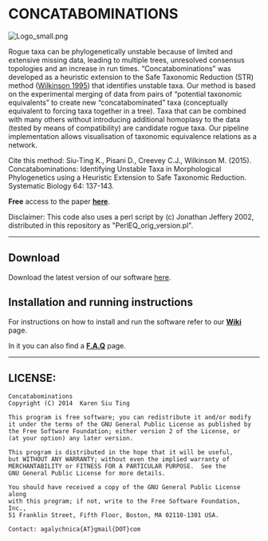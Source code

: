 # CONCATABOMINATIONS 
![Logo_small.png](https://bitbucket.org/repo/Kb9nak/images/1207101870-Logo_small.png)


Rogue taxa can be phylogenetically unstable because of limited and extensive missing data, leading to multiple trees, unresolved consensus topologies and an increase in run times. “Concatabominations” was developed as a heuristic extension to the Safe Taxonomic Reduction (STR) method ([Wilkinson 1995](http://sysbio.oxfordjournals.org/content/44/4/501.short)) that identifies unstable taxa. Our method is based on the experimental merging of data from pairs of “potential taxonomic equivalents” to create new “concatabominated” taxa (conceptually equivalent to forcing taxa together in a tree). Taxa that can be combined with many others without introducing additional homoplasy to the data (tested by means of compatibility) are candidate rogue taxa. Our pipeline implementation allows visualisation of taxonomic equivalence relations as a network. 

Cite this method:
Siu-Ting K., Pisani D., Creevey C.J., Wilkinson M. (2015). Concatabominations: Identifying Unstable Taxa in Morphological Phylogenetics using a Heuristic Extension to Safe Taxonomic Reduction. Systematic Biology 64: 137-143. 

**Free** access to the paper [**here**](http://sysbio.oxfordjournals.org/content/64/1/137).

Disclaimer: This code also uses a perl script by (c) Jonathan Jeffery 2002, distributed in this repository as "PerlEQ_orig_version.pl".

----

## Download

Download the latest version of our software [here](https://github.com/agalychnica/concatabomination/archive/refs/heads/main.zip).

## Installation and running instructions 

For instructions on how to install and run the software refer to our **[Wiki](https://github.com/agalychnica/concatabomination/wiki)** page.

In it you can also find a **[F.A.Q](https://github.com/agalychnica/concatabomination/wiki/FAQ)** page.

----

##    LICENSE:

    Concatabominations
    Copyright (C) 2014  Karen Siu Ting

    This program is free software; you can redistribute it and/or modify
    it under the terms of the GNU General Public License as published by
    the Free Software Foundation; either version 2 of the License, or
    (at your option) any later version.

    This program is distributed in the hope that it will be useful,
    but WITHOUT ANY WARRANTY; without even the implied warranty of
    MERCHANTABILITY or FITNESS FOR A PARTICULAR PURPOSE.  See the
    GNU General Public License for more details.

    You should have received a copy of the GNU General Public License along
    with this program; if not, write to the Free Software Foundation, Inc.,
    51 Franklin Street, Fifth Floor, Boston, MA 02110-1301 USA.
    
    Contact: agalychnica{AT}gmail{DOT}com
